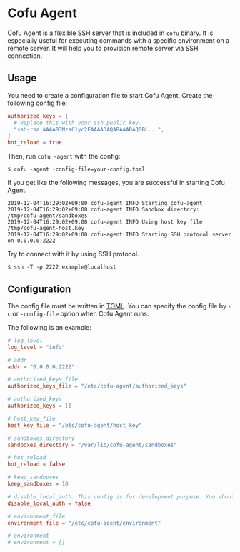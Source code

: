 # Cofu Agent

Cofu Agent is a flexible SSH server that is included in `cofu` binary.
It is especially useful for executing commands with a specific environment on a remote server. It will help you to provision remote server via SSH connection.

## Usage

You need to create a configuration file to start Cofu Agent. Create the following config file:

```toml
authorized_keys = [
  # Replace this with your ssh public key.
  "ssh-rsa AAAAB3NzaC1yc2EAAAADAQABAAABAQDBL...",
]
hot_reload = true
```

Then, run `cofu -agent` with the config:

```
$ cofu -agent -config-file=your-config.toml
```

If you get like the following messages, you are successful in starting Cofu Agent.

```
2019-12-04T16:29:02+09:00 cofu-agent INFO Starting cofu-agent
2019-12-04T16:29:02+09:00 cofu-agent INFO Sandbox directory: /tmp/cofu-agent/sandboxes
2019-12-04T16:29:02+09:00 cofu-agent INFO Using host key file /tmp/cofu-agent-host.key
2019-12-04T16:29:02+09:00 cofu-agent INFO Starting SSH protocol server on 0.0.0.0:2222
```

Try to connect with it by using SSH protocol.

```
$ ssh -T -p 2222 example@localhost
```

## Configuration

The config file must be written in [TOML](https://github.com/toml-lang/toml). You can specify the config file by `-c` or `-config-file` option when Cofu Agent runs.

The following is an example:

```toml
# log_level
log_level = "info"

# addr
addr = "0.0.0.0:2222"

# authorized_keys_file
authorized_keys_file = "/etc/cofu-agent/authorized_keys"

# authorized_keys
authorized_keys = []

# host_key_file
host_key_file = "/etc/cofu-agent/host_key"

# sandboxes_directory
sandboxes_directory = "/var/lib/cofu-agent/sandboxes"

# hot_reload
hot_reload = false

# keep_sandboxes
keep_sandboxes = 10

# disable_local_auth. This config is for development purpose. You should not set true in the production environment.
disable_local_auth = false

# environment_file
environment_file = "/etc/cofu-agent/environment"

# environment
# environment = []
```
